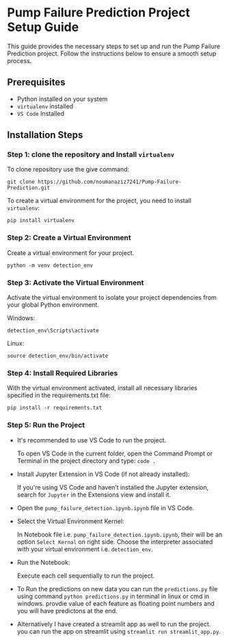 #  Pump Failure Prediction Project Setup Guide

This guide provides the necessary steps to set up and run the Pump Failure Prediction project. Follow the instructions below to ensure a smooth setup process.

## Prerequisites

- Python installed on your system
- `virtualenv` installed
- `VS Code` Installed

## Installation Steps

### Step 1: clone the repository and Install `virtualenv`
To clone repository use the give command:

`git clone https://github.com/noumanaziz7241/Pump-Failure-Prediction.git`

To create a virtual environment for the project, you need to install `virtualenv`:

`pip install virtualenv`

### Step 2: Create a Virtual Environment

Create a virtual environment for your project.


`python -m venv detection_env`

### Step 3: Activate the Virtual Environment
Activate the virtual environment to isolate your project dependencies from your global Python environment.

Windows:

`detection_env\Scripts\activate`

Linux:

`source detection_env/bin/activate`

### Step 4: Install Required Libraries

With the virtual environment activated, install all necessary libraries specified in the requirements.txt file:

`pip install -r requirements.txt`



### Step 5: Run the Project

- It's recommended to use VS Code to run the project.

    To open VS Code in the current folder, open the Command Prompt or Terminal in the project directory and type: `code .`

- Install Jupyter Extension in VS Code (if not already installed):

    If you're using VS Code and haven’t installed the Jupyter extension, search for `Jupyter` in the Extensions view and install it.

- Open the `pump_failure_detection.ipynb.ipynb` file in VS Code.


- Select the Virtual Environment Kernel:

    In Notebook file i.e. `pump_failure_detection.ipynb.ipynb`, their will be an option `Select Kernal` on right side. 
    Choose the interpreter associated with your virtual environment i.e. `detection_env`.

- Run the Notebook:


    Execute each cell sequentially to run the project.

- To Run the predictions on new data you can run the `predictions.py` file using command `python predictions.py` in terminal in linux or cmd in windows. provdie value of each feature as floating point numbers and you will have predictons at the end.

- Alternatively I have created a streamlit app as well to run the project. you can run the app on streamlit using `streamlit run streamlit_app.py`.




